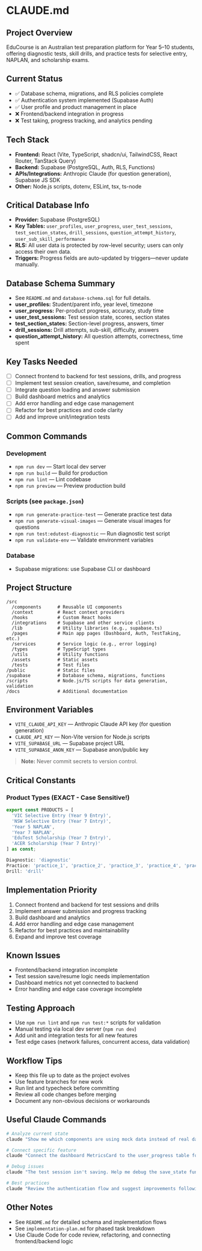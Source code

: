 # CLAUDE.md

## Project Overview
EduCourse is an Australian test preparation platform for Year 5–10 students, offering diagnostic tests, skill drills, and practice tests for selective entry, NAPLAN, and scholarship exams.

## Current Status
- ✅ Database schema, migrations, and RLS policies complete
- ✅ Authentication system implemented (Supabase Auth)
- ✅ User profile and product management in place
- ❌ Frontend/backend integration in progress
- ❌ Test taking, progress tracking, and analytics pending

## Tech Stack
- **Frontend:** React (Vite, TypeScript, shadcn/ui, TailwindCSS, React Router, TanStack Query)
- **Backend:** Supabase (PostgreSQL, Auth, RLS, Functions)
- **APIs/Integrations:** Anthropic Claude (for question generation), Supabase JS SDK
- **Other:** Node.js scripts, dotenv, ESLint, tsx, ts-node

## Critical Database Info
- **Provider:** Supabase (PostgreSQL)
- **Key Tables:** `user_profiles`, `user_progress`, `user_test_sessions`, `test_section_states`, `drill_sessions`, `question_attempt_history`, `user_sub_skill_performance`
- **RLS:** All user data is protected by row-level security; users can only access their own data.
- **Triggers:** Progress fields are auto-updated by triggers—never update manually.

## Database Schema Summary
- See `README.md` and `database-schema.sql` for full details.
- **user_profiles:** Student/parent info, year level, timezone
- **user_progress:** Per-product progress, accuracy, study time
- **user_test_sessions:** Test session state, scores, section states
- **test_section_states:** Section-level progress, answers, timer
- **drill_sessions:** Drill attempts, sub-skill, difficulty, answers
- **question_attempt_history:** All question attempts, correctness, time spent

## Key Tasks Needed
- [ ] Connect frontend to backend for test sessions, drills, and progress
- [ ] Implement test session creation, save/resume, and completion
- [ ] Integrate question loading and answer submission
- [ ] Build dashboard metrics and analytics
- [ ] Add error handling and edge case management
- [ ] Refactor for best practices and code clarity
- [ ] Add and improve unit/integration tests

## Common Commands

### Development
- `npm run dev` — Start local dev server
- `npm run build` — Build for production
- `npm run lint` — Lint codebase
- `npm run preview` — Preview production build

### Scripts (see `package.json`)
- `npm run generate-practice-test` — Generate practice test data
- `npm run generate-visual-images` — Generate visual images for questions
- `npm run test:edutest-diagnostic` — Run diagnostic test script
- `npm run validate-env` — Validate environment variables

### Database
- Supabase migrations: use Supabase CLI or dashboard

## Project Structure

```
/src
  /components      # Reusable UI components
  /context         # React context providers
  /hooks           # Custom React hooks
  /integrations    # Supabase and other service clients
  /lib             # Utility libraries (e.g., supabase.ts)
  /pages           # Main app pages (Dashboard, Auth, TestTaking, etc.)
  /services        # Service logic (e.g., error logging)
  /types           # TypeScript types
  /utils           # Utility functions
  /assets          # Static assets
  /tests           # Test files
/public            # Static files
/supabase          # Database schema, migrations, functions
/scripts           # Node.js/TS scripts for data generation, validation
/docs              # Additional documentation
```

## Environment Variables

- `VITE_CLAUDE_API_KEY` — Anthropic Claude API key (for question generation)
- `CLAUDE_API_KEY` — Non-Vite version for Node.js scripts
- `VITE_SUPABASE_URL` — Supabase project URL
- `VITE_SUPABASE_ANON_KEY` — Supabase anon/public key

> **Note:** Never commit secrets to version control.

## Critical Constants

### Product Types (EXACT - Case Sensitive!)
```typescript
export const PRODUCTS = [
  'VIC Selective Entry (Year 9 Entry)',
  'NSW Selective Entry (Year 7 Entry)',
  'Year 5 NAPLAN',
  'Year 7 NAPLAN',
  'EduTest Scholarship (Year 7 Entry)',
  'ACER Scholarship (Year 7 Entry)'
] as const;

Diagnostic: 'diagnostic'
Practice: 'practice_1', 'practice_2', 'practice_3', 'practice_4', 'practice_5'
Drill: 'drill'
```

## Implementation Priority

1. Connect frontend and backend for test sessions and drills
2. Implement answer submission and progress tracking
3. Build dashboard and analytics
4. Add error handling and edge case management
5. Refactor for best practices and maintainability
6. Expand and improve test coverage

## Known Issues

- Frontend/backend integration incomplete
- Test session save/resume logic needs implementation
- Dashboard metrics not yet connected to backend
- Error handling and edge case coverage incomplete

## Testing Approach

- Use `npm run lint` and `npm run test:*` scripts for validation
- Manual testing via local dev server (`npm run dev`)
- Add unit and integration tests for all new features
- Test edge cases (network failures, concurrent access, data validation)

## Workflow Tips

- Keep this file up to date as the project evolves
- Use feature branches for new work
- Run lint and typecheck before committing
- Review all code changes before merging
- Document any non-obvious decisions or workarounds

## Useful Claude Commands

```bash
# Analyze current state
claude "Show me which components are using mock data instead of real database queries"

# Connect specific feature
claude "Connect the dashboard MetricsCard to the user_progress table following the query pattern in this file"

# Debug issues
claude "The test session isn't saving. Help me debug the save_state functionality"

# Best practices
claude "Review the authentication flow and suggest improvements following React/TypeScript best practices"
```

## Other Notes

- See `README.md` for detailed schema and implementation flows
- See `implementation-plan.md` for phased task breakdown
- Use Claude Code for code review, refactoring, and connecting frontend/backend logic 